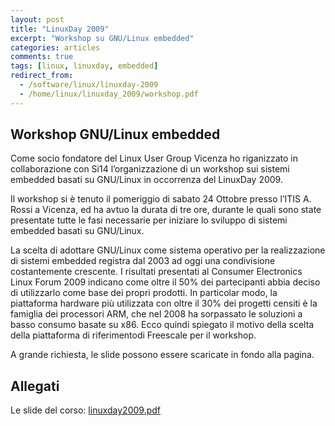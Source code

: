 ```yaml
---
layout: post
title: "LinuxDay 2009"
excerpt: "Workshop su GNU/Linux embedded"
categories: articles
comments: true
tags: [linux, linuxday, embedded]
redirect_from:
  - /software/linux/linuxday-2009
  - /home/linux/linuxday_2009/workshop.pdf
---
```


## Workshop GNU/Linux embedded

Come socio fondatore del Linux User Group Vicenza ho riganizzato in collaborazione con Si14 l’organizzazione di un workshop sui sistemi embedded basati su GNU/Linux in occorrenza del LinuxDay 2009.

Il workshop si è tenuto il pomeriggio di sabato 24 Ottobre presso l’ITIS A. Rossi a Vicenza, ed ha avtuo la durata di tre ore, durante le quali sono state presentate tutte le fasi necessarie per iniziare lo sviluppo di sistemi embedded basati su GNU/Linux.

La scelta di adottare GNU/Linux come sistema operativo per la realizzazione di sistemi embedded registra dal 2003 ad oggi una condivisione costantemente crescente. I risultati presentati al Consumer Electronics Linux Forum 2009 indicano come oltre il 50% dei partecipanti abbia deciso di utilizzarlo come base dei propri prodotti. In particolar modo, la piattaforma hardware più utilizzata con oltre il 30% dei progetti censiti è la famiglia dei processori ARM, che nel 2008 ha sorpassato le soluzioni a basso consumo basate su x86. Ecco quindi spiegato il motivo della scelta della piattaforma di riferimentodi Freescale per il workshop.

A grande richiesta, le slide possono essere scaricate in fondo alla pagina.

## Allegati

Le slide del corso: [linuxday2009.pdf](/assets/files/linuxday2009.pdf)
